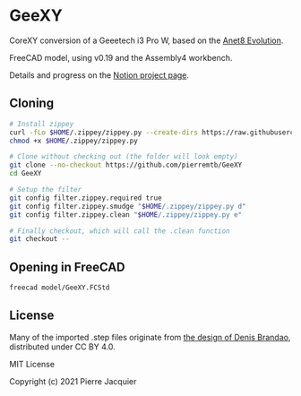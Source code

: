 # GeeXY
CoreXY conversion of a Geeetech i3 Pro W, based on the [Anet8 Evolution](https://www.thingiverse.com/thing:2786292).

FreeCAD model, using v0.19 and the Assembly4 workbench.

Details and progress on the [Notion project page](https://www.notion.so/Geeetech-CoreXY-Conversion-GeeXY-b46d9f7b4b0643faa60bd2f20399c0b6).

## Cloning
```bash
# Install zippey
curl -fLo $HOME/.zippey/zippey.py --create-dirs https://raw.githubusercontent.com/pierremtb/GitForFreeCAD/master/zippey.py
chmod +x $HOME/.zippey/zippey.py

# Clone without checking out (the folder will look empty)
git clone --no-checkout https://github.com/pierremtb/GeeXY
cd GeeXY

# Setup the filter
git config filter.zippey.required true
git config filter.zippey.smudge "$HOME/.zippey/zippey.py d"
git config filter.zippey.clean "$HOME/.zippey/zippey.py e"

# Finally checkout, which will call the .clean function
git checkout --
```

## Opening in FreeCAD
```bash
freecad model/GeeXY.FCStd
```

## License
Many of the imported .step files originate from [the design of Denis Brandao](https://www.thingiverse.com/thing:2786292), distributed under CC BY 4.0.

MIT License

Copyright (c) 2021 Pierre Jacquier
